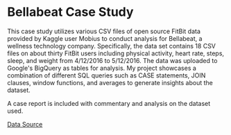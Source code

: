 # Bellabeat Case Study
This case study utilizes various CSV files of open source FitBit data provided by Kaggle user Mobius to conduct analysis for Bellabeat, a wellness technology company. Specifically, the data set contains 18 CSV files on about thirty FitBit users including physical activity, heart rate, steps, sleep, and weight from 4/12/2016 to 5/12/2016. The data was uploaded to Google's BigQuery as tables for analysis. 
My project showcases a combination of different SQL queries such as CASE statements, JOIN clauses, window functions, and averages to generate insights about the dataset.

A case report is included with commentary and analysis on the dataset used.

[Data Source](https://www.kaggle.com/datasets/arashnic/fitbit)
